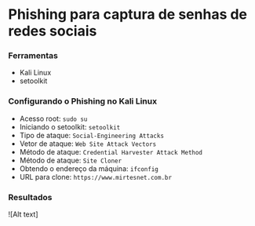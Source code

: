 # Phishing para captura de senhas de redes sociais

### Ferramentas
- Kali Linux
- setoolkit

### Configurando o Phishing no Kali Linux

- Acesso root: ```sudo su```
- Iniciando o setoolkit: ```setoolkit```
- Tipo de ataque: ```Social-Engineering Attacks```
- Vetor de ataque: ```Web Site Attack Vectors```
- Método de ataque: ```Credential Harvester Attack Method```
- Método de ataque: ```Site Cloner```
- Obtendo o endereço da máquina: ```ifconfig```
- URL para clone: ```https://www.mirtesnet.com.br```

### Resultados
![Alt text]
